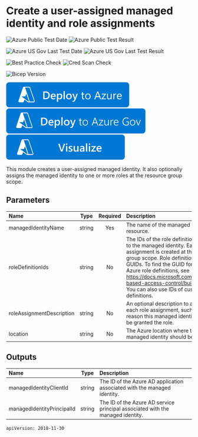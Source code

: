 # Create a user-assigned managed identity and role assignments

![Azure Public Test Date](https://azurequickstartsservice.blob.core.windows.net/badges/modules/Microsoft.ManagedIdentity/user-assigned-identity-role-assignment/1.0/PublicLastTestDate.svg)
![Azure Public Test Result](https://azurequickstartsservice.blob.core.windows.net/badges/modules/Microsoft.ManagedIdentity/user-assigned-identity-role-assignment/1.0/PublicDeployment.svg)

![Azure US Gov Last Test Date](https://azurequickstartsservice.blob.core.windows.net/badges/modules/Microsoft.ManagedIdentity/user-assigned-identity-role-assignment/1.0/FairfaxLastTestDate.svg)
![Azure US Gov Last Test Result](https://azurequickstartsservice.blob.core.windows.net/badges/modules/Microsoft.ManagedIdentity/user-assigned-identity-role-assignment/1.0/FairfaxDeployment.svg)

![Best Practice Check](https://azurequickstartsservice.blob.core.windows.net/badges/modules/Microsoft.ManagedIdentity/user-assigned-identity-role-assignment/1.0/BestPracticeResult.svg)
![Cred Scan Check](https://azurequickstartsservice.blob.core.windows.net/badges/modules/Microsoft.ManagedIdentity/user-assigned-identity-role-assignment/1.0/CredScanResult.svg)

![Bicep Version](https://azurequickstartsservice.blob.core.windows.net/badges/modules/Microsoft.ManagedIdentity/user-assigned-identity-role-assignment/1.0/BicepVersion.svg)

[![Deploy To Azure](https://raw.githubusercontent.com/Azure/azure-quickstart-templates/master/1-CONTRIBUTION-GUIDE/images/deploytoazure.svg?sanitize=true)](https://portal.azure.com/#create/Microsoft.Template/uri/https%3A%2F%2Fraw.githubusercontent.com%2FAzure%2Fazure-quickstart-templates%2Fmaster%2Fmodules%2FMicrosoft.ManagedIdentity%2Fuser-assigned-identity-role-assignment%2F1.0%2Fazuredeploy.json)
[![Deploy To Azure US Gov](https://raw.githubusercontent.com/Azure/azure-quickstart-templates/master/1-CONTRIBUTION-GUIDE/images/deploytoazuregov.svg?sanitize=true)](https://portal.azure.us/#create/Microsoft.Template/uri/https%3A%2F%2Fraw.githubusercontent.com%2FAzure%2Fazure-quickstart-templates%2Fmaster%2Fmodules%2FMicrosoft.ManagedIdentity%2Fuser-assigned-identity-role-assignment%2F1.0%2Fazuredeploy.json)
[![Visualize](https://raw.githubusercontent.com/Azure/azure-quickstart-templates/master/1-CONTRIBUTION-GUIDE/images/visualizebutton.svg?sanitize=true)](http://armviz.io/#/?load=https%3A%2F%2Fraw.githubusercontent.com%2FAzure%2Fazure-quickstart-templates%2Fmaster%2Fmodules%2FMicrosoft.ManagedIdentity%2Fuser-assigned-identity-role-assignment%2F1.0%2Fazuredeploy.json)   

This module creates a user-assigned managed identity. It also optionally assigns the managed identity to one or more roles at the resource group scope.

## Parameters

| Name | Type | Required | Description |
| :------------- | :----------: | :----------: | :------------- |
| managedIdentityName | string | Yes | The name of the managed identity resource. |
| roleDefinitionIds | string | No | The IDs of the role definitions to assign to the managed identity. Each role assignment is created at the resource group scope. Role definition IDs are GUIDs. To find the GUID for built-in Azure role definitions, see https://docs.microsoft.com/azure/role-based-access-control/built-in-roles. You can also use IDs of custom role definitions. |
| roleAssignmentDescription | string | No | An optional description to apply to each role assignment, such as the reason this managed identity needs to be granted the role. |
| location | string | No | The Azure location where the managed identity should be created. |

## Outputs

| Name | Type | Description |
| :------------- | :----------: | :------------- |
| managedIdentityClientId | string | The ID of the Azure AD application associated with the managed identity. |
| managedIdentityPrincipalId | string | The ID of the Azure AD service principal associated with the managed identity. |

```apiVersion: 2018-11-30```
